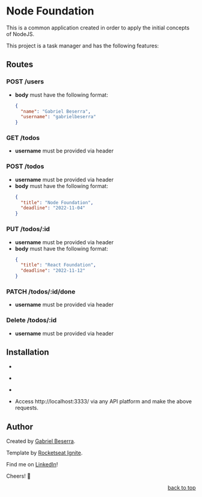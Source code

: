 # Node Foundation

This is a common application created in order to apply the initial concepts of NodeJS.

This project is a task manager and has the following features:

## Routes

### POST /users
- **body** must have the following format:
  ``` json
  {
    "name": "Gabriel Beserra",
    "username": "gabrielbeserra"
  }
  ```

### GET /todos
- **username** must be provided via header

### POST /todos
- **username** must be provided via header
- **body** must have the following format:
  ``` json
  {
    "title": "Node Foundation",
    "deadline": "2022-11-04"
  }
  ```

### PUT /todos/:id
- **username** must be provided via header
- **body** must have the following format:
  ``` json
  {
    "title": "React Foundation",
    "deadline": "2022-11-12"
  }
  ```

### PATCH /todos/:id/done
- **username** must be provided via header

### Delete /todos/:id
- **username** must be provided via header

## Installation

- ``` git clone https://github.com/gbeserra95/node-foundation
- ``` yarn install
- ``` yarn dev
- Access http://localhost:3333/ via any API platform and make the above requests.

## Author

Created by [Gabriel Beserra](https://github.com/gbeserra95).

Template by [Rocketseat Ignite](https://rocketseat.com).

Find me on [LinkedIn](https://www.linkedin.com/in/-gabrielbeserra/)!

Cheers! 🍻

<div align="right">
    <a href="#">back to top</a>
</div>